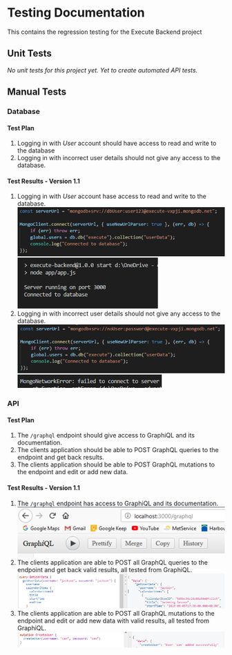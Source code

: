 # Testing Documentation

This contains the regression testing for the Execute Backend project

## Unit Tests

*No unit tests for this project yet. Yet to create automated API tests.*

## Manual Tests

### Database

#### Test Plan

1. Logging in with *User* account should have access to read and write to the database
2. Logging in with incorrect user details should not give any access to the database.

#### Test Results - Version 1.1

1. Logging in with *User* account hase access to read and write to the database.
![Database Login Test](images/databaseLogin.png)
![Database Login Result](images/databaseLoginSuccess.png)
2. Logging in with incorrect user details should not give any access to the database.
![Database Login Test](images/databaseLoginInvalid.png)
![Database Login Result](images/databaseLoginFail.png)

### API

#### Test Plan

1. The `/graphql` endpoint should give access to GraphiQL and its documentation.
2. The clients application should be able to POST GraphQL queries to the endpoint and get back results.
3. The clients application should be able to POST GraphQL mutations to the endpoint and edit or add new data.

#### Test Results - Version 1.1

1. The `/graphql` endpoint has access to GraphiQL and its documentation.
![Database Login Result](images/graphiQLSuccess.png)
2. The clients application are able to POST all GraphQL queries to the endpoint and get back valid results, all tested from GraphiQL.
![Database Login Result](images/graphiQLQueries.png)
3. The clients application are able to POST all GraphQL mutations to the endpoint and edit or add new data with valid results, all tested from GraphiQL.
![Database Login Result](images/graphiQLMutations.png)